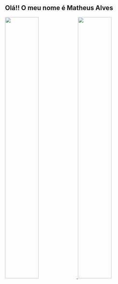 ## Olá!! O meu nome é Matheus Alves

<div display ="flex" align-items="center" justify-content="center" height="180em">
  <a href="https://github.com/Matheus-HX-Alves">
  <img  width="47%" src="https://github-readme-stats.vercel.app/api?username=Matheus-HX-Alves&show_icons=true&include_all_commits=true&count_private=true&theme=react"/>
  <img  width="47%"  src="https://github-readme-stats.vercel.app/api/top-langs/?username=Matheus-HX-Alves&layout=compact&langs_count=16&theme=react"/>
<div>

